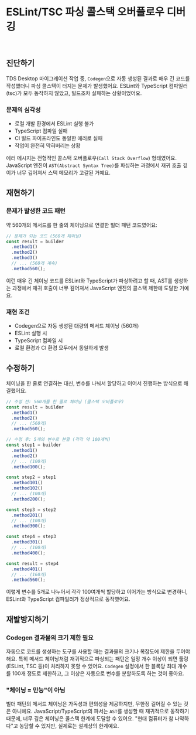 # ESLint/TSC 파싱 콜스택 오버플로우 디버깅

<br/>
<ContributorHeader name="윤민석" githubUrl="https://github.com/black7375" avatar="https://ca.slack-edge.com/E01JAGTHP8R-U085U98PY31-d26c07fac97e-512" />

## 진단하기

TDS Desktop 마이그레이션 작업 중, `Codegen`으로 자동 생성된 결과로 매우 긴 코드를 작성했더니
파싱 콜스택이 터지는 문제가 발생했어요. ESLint와 TypeScript 컴파일러(tsc)가 모두 동작하지 않았고, 빌드조차 실패하는 상황이었어요.

### 문제의 심각성

- 로컬 개발 환경에서 ESLint 실행 불가
- TypeScript 컴파일 실패
- CI 빌드 파이프라인도 동일한 에러로 실패
- 작업이 완전히 막혀버리는 상황

에러 메시지는 전형적인 콜스택 오버플로우(`Call Stack Overflow`) 형태였어요. JavaScript 엔진이
`AST(Abstract Syntax Tree)`를 파싱하는 과정에서 재귀 호출 깊이가 너무 깊어져서 스택 메모리가
고갈된 거예요.

## 재현하기

### 문제가 발생한 코드 패턴

약 560개의 메서드를 한 줄의 체이닝으로 연결한 빌더 패턴 코드였어요:

```jsx
// 문제가 되는 코드 (560개 체이닝)
const result = builder
  .method1()
  .method2()
  .method3()
  // ... (560개 계속)
  .method560();
```

이런 매우 긴 체이닝 코드를 ESLint와 TypeScript가 파싱하려고 할 때, AST를 생성하는 과정에서
재귀 호출이 너무 깊어져서 JavaScript 엔진의 콜스택 제한에 도달한 거예요.

### 재현 조건

- Codegen으로 자동 생성된 대량의 메서드 체이닝 (560개)
- ESLint 실행 시
- TypeScript 컴파일 시
- 로컬 환경과 CI 환경 모두에서 동일하게 발생

## 수정하기

체이닝을 한 줄로 연결하는 대신, 변수를 나눠서 할당하고 이어서 진행하는 방식으로 해결했어요.

```jsx
// 수정 전: 560개를 한 줄로 체이닝 (콜스택 오버플로우)
const result = builder
  .method1()
  .method2()
  // ... (560개)
  .method560();

// 수정 후: 5개의 변수로 분할 (각각 약 100개씩)
const step1 = builder
  .method1()
  .method2()
  // ... (100개)
  .method100();

const step2 = step1
  .method101()
  .method102()
  // ... (100개)
  .method200();

const step3 = step2
  .method201()
  // ... (100개)
  .method300();

const step4 = step3
  .method301()
  // ... (100개)
  .method400();

const result = step4
  .method401()
  // ... (160개)
  .method560();
```

이렇게 변수를 5개로 나누어서 각각 100여개씩 할당하고 이어가는 방식으로 변경하니, ESLint와
TypeScript 컴파일러가 정상적으로 동작했어요.

## 재발방지하기

### Codegen 결과물의 크기 제한 필요

자동으로 코드를 생성하는 도구를 사용할 때는 결과물의 크기나 복잡도에 제한을 두어야 해요. 특히
메서드 체이닝처럼 재귀적으로 파싱되는 패턴은 일정 개수 이상이 되면 툴링(ESLint, TSC 등)이
처리하지 못할 수 있어요. `Codegen` 설정에서 한 블록당 최대 개수를 100개 정도로 제한하고, 그
이상은 자동으로 변수를 분할하도록 하는 것이 좋아요.

### "체이닝 = 만능"이 아님

빌더 패턴의 메서드 체이닝은 가독성과 편의성을 제공하지만, 무한정 길어질 수 있는 것은
아니에요. JavaScript/TypeScript의 파서는 `AST`를 생성할 때 재귀적으로 동작하기 때문에, 너무
깊은 체이닝은 콜스택 한계에 도달할 수 있어요. "현대 컴퓨터가 참 나약하다"고 농담할 수 있지만,
실제로는 설계상의 한계예요.
